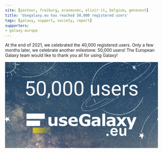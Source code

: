 ```yaml
---
site: [pasteur, freiburg, erasmusmc, elixir-it, belgium, genouest]
title: 'Usegalaxy.eu has reached 50,000 registered users'
tags: [galaxy, support, society, report]
supporters:
- galaxy-europe
---
```


At the end of 2021, we celebrated the 40,000 registered users. Only a few months later, we celebrate another milestone: 50,000 users! The European Galaxy team would like to thank you all for using Galaxy!


![50,000 users](/assets/media/reached_50000_users.png)
    
